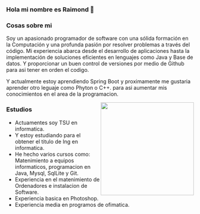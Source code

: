 ### Hola mi nombre es Raimond 👋

### Cosas sobre mi
Soy un apasionado programador de software con una sólida formación en la Computación y una profunda pasión por resolver problemas a través del código. 
Mi experiencia abarca desde el desarrollo de aplicaciones hasta la implementación de soluciones eficientes en lenguajes como Java y Base de datos.
Y proporcionar un buen control de versiones por medio de Github para asi tener en orden el codigo.

Y actualmente estoy aprendiendo Spring Boot y proximamente me gustaria aprender otro leguaje como Phyton o C++.
para asi aumentar mis conocimientos en el area de la programacion.


  <picture> <img align="right" src="https://github.com/7oSkaaa/7oSkaaa/blob/main/Images/Right_Side.gif?raw=true" width = 250px></picture>


### Estudios
- Actuamentes soy TSU en informatica.
- Y estoy estudiando para el obtener el titulo de Ing en informatica.
- He hecho varios cursos como: Matenimiento a equipos informaticos, programacion en Java, Mysql, SqlLite y Git.
- Experiencia en el matenimiento de Ordenadores e instalacion de Software.
- Experiencia basica en Photoshop.
- Experiencia media en programos de ofimatica. 

